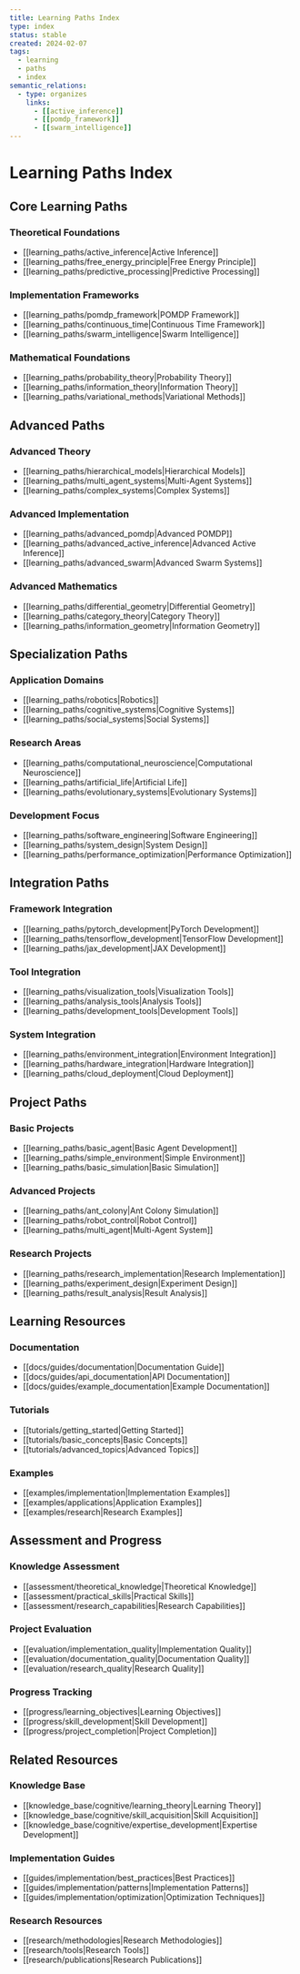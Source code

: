 ```yaml
---
title: Learning Paths Index
type: index
status: stable
created: 2024-02-07
tags:
  - learning
  - paths
  - index
semantic_relations:
  - type: organizes
    links:
      - [[active_inference]]
      - [[pomdp_framework]]
      - [[swarm_intelligence]]
---
```


# Learning Paths Index

## Core Learning Paths

### Theoretical Foundations
- [[learning_paths/active_inference|Active Inference]]
- [[learning_paths/free_energy_principle|Free Energy Principle]]
- [[learning_paths/predictive_processing|Predictive Processing]]

### Implementation Frameworks
- [[learning_paths/pomdp_framework|POMDP Framework]]
- [[learning_paths/continuous_time|Continuous Time Framework]]
- [[learning_paths/swarm_intelligence|Swarm Intelligence]]

### Mathematical Foundations
- [[learning_paths/probability_theory|Probability Theory]]
- [[learning_paths/information_theory|Information Theory]]
- [[learning_paths/variational_methods|Variational Methods]]

## Advanced Paths

### Advanced Theory
- [[learning_paths/hierarchical_models|Hierarchical Models]]
- [[learning_paths/multi_agent_systems|Multi-Agent Systems]]
- [[learning_paths/complex_systems|Complex Systems]]

### Advanced Implementation
- [[learning_paths/advanced_pomdp|Advanced POMDP]]
- [[learning_paths/advanced_active_inference|Advanced Active Inference]]
- [[learning_paths/advanced_swarm|Advanced Swarm Systems]]

### Advanced Mathematics
- [[learning_paths/differential_geometry|Differential Geometry]]
- [[learning_paths/category_theory|Category Theory]]
- [[learning_paths/information_geometry|Information Geometry]]

## Specialization Paths

### Application Domains
- [[learning_paths/robotics|Robotics]]
- [[learning_paths/cognitive_systems|Cognitive Systems]]
- [[learning_paths/social_systems|Social Systems]]

### Research Areas
- [[learning_paths/computational_neuroscience|Computational Neuroscience]]
- [[learning_paths/artificial_life|Artificial Life]]
- [[learning_paths/evolutionary_systems|Evolutionary Systems]]

### Development Focus
- [[learning_paths/software_engineering|Software Engineering]]
- [[learning_paths/system_design|System Design]]
- [[learning_paths/performance_optimization|Performance Optimization]]

## Integration Paths

### Framework Integration
- [[learning_paths/pytorch_development|PyTorch Development]]
- [[learning_paths/tensorflow_development|TensorFlow Development]]
- [[learning_paths/jax_development|JAX Development]]

### Tool Integration
- [[learning_paths/visualization_tools|Visualization Tools]]
- [[learning_paths/analysis_tools|Analysis Tools]]
- [[learning_paths/development_tools|Development Tools]]

### System Integration
- [[learning_paths/environment_integration|Environment Integration]]
- [[learning_paths/hardware_integration|Hardware Integration]]
- [[learning_paths/cloud_deployment|Cloud Deployment]]

## Project Paths

### Basic Projects
- [[learning_paths/basic_agent|Basic Agent Development]]
- [[learning_paths/simple_environment|Simple Environment]]
- [[learning_paths/basic_simulation|Basic Simulation]]

### Advanced Projects
- [[learning_paths/ant_colony|Ant Colony Simulation]]
- [[learning_paths/robot_control|Robot Control]]
- [[learning_paths/multi_agent|Multi-Agent System]]

### Research Projects
- [[learning_paths/research_implementation|Research Implementation]]
- [[learning_paths/experiment_design|Experiment Design]]
- [[learning_paths/result_analysis|Result Analysis]]

## Learning Resources

### Documentation
- [[docs/guides/documentation|Documentation Guide]]
- [[docs/guides/api_documentation|API Documentation]]
- [[docs/guides/example_documentation|Example Documentation]]

### Tutorials
- [[tutorials/getting_started|Getting Started]]
- [[tutorials/basic_concepts|Basic Concepts]]
- [[tutorials/advanced_topics|Advanced Topics]]

### Examples
- [[examples/implementation|Implementation Examples]]
- [[examples/applications|Application Examples]]
- [[examples/research|Research Examples]]

## Assessment and Progress

### Knowledge Assessment
- [[assessment/theoretical_knowledge|Theoretical Knowledge]]
- [[assessment/practical_skills|Practical Skills]]
- [[assessment/research_capabilities|Research Capabilities]]

### Project Evaluation
- [[evaluation/implementation_quality|Implementation Quality]]
- [[evaluation/documentation_quality|Documentation Quality]]
- [[evaluation/research_quality|Research Quality]]

### Progress Tracking
- [[progress/learning_objectives|Learning Objectives]]
- [[progress/skill_development|Skill Development]]
- [[progress/project_completion|Project Completion]]

## Related Resources

### Knowledge Base
- [[knowledge_base/cognitive/learning_theory|Learning Theory]]
- [[knowledge_base/cognitive/skill_acquisition|Skill Acquisition]]
- [[knowledge_base/cognitive/expertise_development|Expertise Development]]

### Implementation Guides
- [[guides/implementation/best_practices|Best Practices]]
- [[guides/implementation/patterns|Implementation Patterns]]
- [[guides/implementation/optimization|Optimization Techniques]]

### Research Resources
- [[research/methodologies|Research Methodologies]]
- [[research/tools|Research Tools]]
- [[research/publications|Research Publications]] 